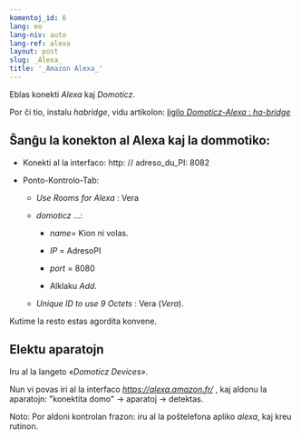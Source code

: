 ```yaml
---
komentoj_id: 6
lang: eo
lang-niv: auto
lang-ref: alexa
layout: post
slug: _Alexa_
title: '_Amazon Alexa_'
---
```


Eblas konekti _Alexa_ kaj _Domoticz_.

Por ĉi tio, instalu _habridge_, vidu artikolon:
[ligilo _Domoticz-Alexa_ : _ha-bridge_](2021-08-14-habridge.md)


## Ŝanĝu la konekton al Alexa kaj la dommotiko:
- Konekti al la interfaco: http: // adreso_du_PI: 8082

- Ponto-Kontrolo-Tab:

  - _Use Rooms for Alexa_ : Vera

  - _domoticz_ ...:

    - _name=_ Kion ni volas.

    - _IP_ = AdresoPI

    - _port_ = 8080

    - Alklaku _Add_.

  - _Unique ID to use 9 Octets_ : Vera (_Vera_).

    
Kutime la resto estas agordita konvene.

## Elektu aparatojn
Iru al la langeto _«Domoticz Devices»_.

Nun vi povas iri al la interfaco _https://alexa.amazon.fr/_ , kaj aldonu la aparatojn:
"konektita domo" -> aparatoj -> detektas.

Noto: Por aldoni kontrolan frazon:
iru al la poŝtelefona apliko _alexa_, kaj kreu rutinon.



